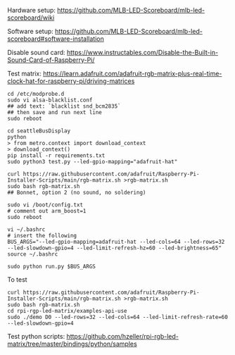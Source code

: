 
Hardware setup:
https://github.com/MLB-LED-Scoreboard/mlb-led-scoreboard/wiki

Software setup:
https://github.com/MLB-LED-Scoreboard/mlb-led-scoreboard#software-installation

Disable sound card:
https://www.instructables.com/Disable-the-Built-in-Sound-Card-of-Raspberry-Pi/

Test matrix: 
https://learn.adafruit.com/adafruit-rgb-matrix-plus-real-time-clock-hat-for-raspberry-pi/driving-matrices



```
cd /etc/modprobe.d
sudo vi alsa-blacklist.conf
## add text: `blacklist snd_bcm2835`
## then save and run next line
sudo reboot
```

```
cd seattleBusDisplay
python
> from metro.context import download_context
> download_context()
pip install -r requirements.txt
sudo python3 test.py --led-gpio-mapping="adafruit-hat"

curl https://raw.githubusercontent.com/adafruit/Raspberry-Pi-Installer-Scripts/main/rgb-matrix.sh >rgb-matrix.sh
sudo bash rgb-matrix.sh
## Bonnet, option 2 (no sound, no soldering)

sudo vi /boot/config.txt
# comment out arm_boost=1
sudo reboot

vi ~/.bashrc
# insert the following
BUS_ARGS="--led-gpio-mapping=adafruit-hat --led-cols=64 --led-rows=32 --led-slowdown-gpio=4 --led-limit-refresh-hz=60 --led-brightness=65"
source ~/.bashrc

sudo python run.py $BUS_ARGS
```


To test
```
curl https://raw.githubusercontent.com/adafruit/Raspberry-Pi-Installer-Scripts/main/rgb-matrix.sh >rgb-matrix.sh
sudo bash rgb-matrix.sh
cd rpi-rgp-led-matrix/examples-api-use
sudo ./demo D0 --led-rows=32 --led-cols=64 --led-limit-refresh-rate=60 --led-slowdown-gpio=4
```

Test python scripts:
https://github.com/hzeller/rpi-rgb-led-matrix/tree/master/bindings/python/samples
